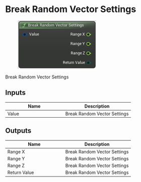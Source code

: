 # Break Random Vector Settings

<div align="left" data-full-width="false"><figure><img src="../../../api/Random/Break_Random_Vector_Settings.png" alt=""><figcaption></figcaption></figure></div>

Break Random Vector Settings

## Inputs

<table><thead><tr><th width="170">Name</th><th>Description</th></tr></thead><tbody><tr><td>Value</td><td>Break Random Vector Settings</td></tr></tbody></table>

## Outputs

<table><thead><tr><th width="170">Name</th><th>Description</th></tr></thead><tbody><tr><td>Range X</td><td>Break Random Vector Settings</td></tr><tr><td>Range Y</td><td>Break Random Vector Settings</td></tr><tr><td>Range Z</td><td>Break Random Vector Settings</td></tr><tr><td>Return Value</td><td>Break Random Vector Settings</td></tr></tbody></table>

